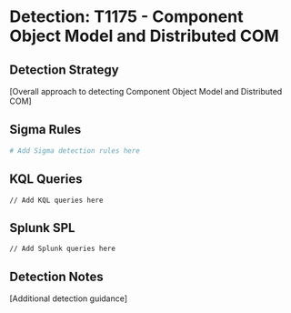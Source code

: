 # Detection: T1175 - Component Object Model and Distributed COM

## Detection Strategy
[Overall approach to detecting Component Object Model and Distributed COM]

## Sigma Rules
```yaml
# Add Sigma detection rules here
```

## KQL Queries
```kusto
// Add KQL queries here
```

## Splunk SPL
```spl
// Add Splunk queries here
```

## Detection Notes
[Additional detection guidance]
